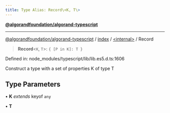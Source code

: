 ```yaml
---
title: Type Alias: Record\<K, T\>
---
```


[**@algorandfoundation/algorand-typescript**](../../../README)

***

[@algorandfoundation/algorand-typescript](../../../README) / [index](../../README) / [\<internal\>](../README) / Record



> **Record**\<`K`, `T`\>: `{ [P in K]: T }`

Defined in: node\_modules/typescript/lib/lib.es5.d.ts:1606

Construct a type with a set of properties K of type T

## Type Parameters

• **K** *extends* keyof `any`

• **T**